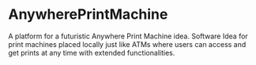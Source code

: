 # AnywherePrintMachine
A platform for a futuristic Anywhere Print Machine idea. Software Idea for print machines placed locally just like ATMs where users can access and get prints at any time with extended functionalities.

